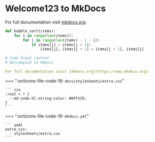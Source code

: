 # Welcome123 to MkDocs

For full documentation visit [mkdocs.org](https://www.mkdocs.org).
 
``` py title="bubble_sort.py" hl_lines="2-4"
def bubble_sort(items):
    for i in range(len(items)):
        for j in range(len(items) - 1 - i):
            if items[j] > items[j + 1]:
                items[j], items[j + 1] = items[j + 1], items[j]
```

``` yaml
# Code block content
# Welcome123 to MkDocs

For full documentation visit [mkdocs.org](https://www.mkdocs.org).
```

=== ":octicons-file-code-16: `docs/stylesheets/extra.css`"

    ``` css
    :root > * {
      --md-code-hl-string-color: #0FF1CE;
    }
    ```

=== ":octicons-file-code-16: `mkdocs.yml`"

    ``` yaml
    extra_css:
      - stylesheets/extra.css
    ```
